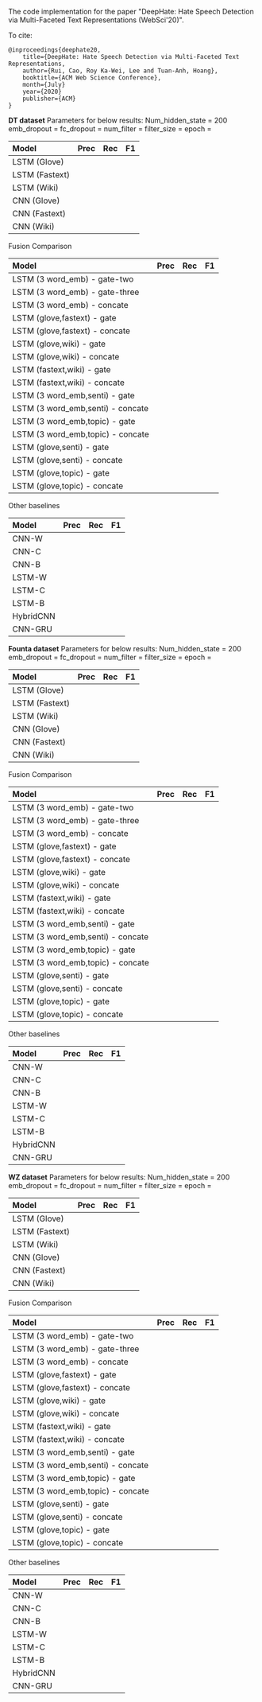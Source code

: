 The code implementation for the paper "DeepHate: Hate Speech Detection via Multi-Faceted Text Representations (WebSci'20)".

To cite:
```
@inproceedings{deephate20,
    title={DeepHate: Hate Speech Detection via Multi-Faceted Text Representations,
    author={Rui, Cao, Roy Ka-Wei, Lee and Tuan-Anh, Hoang},
    booktitle={ACM Web Science Conference},
    month={July}
    year={2020}
    publisher={ACM}
}
```

**DT dataset**
Parameters for below results:
Num_hidden_state = 200
emb_dropout = 
fc_dropout = 
num_filter =
filter_size =
epoch = 

| Model                          | Prec | Rec | F1 |
|:-------------------------------|:----:|:---:|:--:|
|LSTM (Glove)                    |      |     |    |
|LSTM (Fastext)                  |      |     |    |
|LSTM (Wiki)                     |      |     |    |
|CNN (Glove)                     |      |     |    |
|CNN (Fastext)                   |      |     |    |
|CNN (Wiki)                      |      |     |    |

Fusion Comparison

| Model                          | Prec | Rec | F1 |
|:-------------------------------|:----:|:---:|:--:|
|LSTM (3 word_emb) - gate-two    |      |     |    |
|LSTM (3 word_emb) - gate-three  |      |     |    |
|LSTM (3 word_emb) - concate     |      |     |    |
|LSTM (glove,fastext) - gate     |      |     |    |
|LSTM (glove,fastext) - concate  |      |     |    |
|LSTM (glove,wiki) - gate        |      |     |    |
|LSTM (glove,wiki) - concate     |      |     |    |
|LSTM (fastext,wiki) - gate      |      |     |    |
|LSTM (fastext,wiki) - concate   |      |     |    |
|LSTM (3 word_emb,senti) - gate  |      |     |    |
|LSTM (3 word_emb,senti) - concate|      |     |    |
|LSTM (3 word_emb,topic) - gate  |      |     |    |
|LSTM (3 word_emb,topic) - concate|      |     |    |
|LSTM (glove,senti) - gate       |      |     |    |
|LSTM (glove,senti) - concate    |      |     |    |
|LSTM (glove,topic) - gate       |      |     |    |
|LSTM (glove,topic) - concate    |      |     |    |

Other baselines

| Model                          | Prec | Rec | F1 |
|:-------------------------------|:----:|:---:|:--:|
|CNN-W                           |      |     |    |
|CNN-C                           |      |     |    |
|CNN-B                           |      |     |    |
|LSTM-W                          |      |     |    |
|LSTM-C                          |      |     |    |
|LSTM-B                          |      |     |    |
|HybridCNN                       |      |     |    |
|CNN-GRU                         |      |     |    |


**Founta dataset**
Parameters for below results:
Num_hidden_state = 200
emb_dropout = 
fc_dropout = 
num_filter =
filter_size =
epoch = 

| Model                          | Prec | Rec | F1 |
|:-------------------------------|:----:|:---:|:--:|
|LSTM (Glove)                    |      |     |    |
|LSTM (Fastext)                  |      |     |    |
|LSTM (Wiki)                     |      |     |    |
|CNN (Glove)                     |      |     |    |
|CNN (Fastext)                   |      |     |    |
|CNN (Wiki)                      |      |     |    |

Fusion Comparison

| Model                          | Prec | Rec | F1 |
|:-------------------------------|:----:|:---:|:--:|
|LSTM (3 word_emb) - gate-two    |      |     |    |
|LSTM (3 word_emb) - gate-three  |      |     |    |
|LSTM (3 word_emb) - concate     |      |     |    |
|LSTM (glove,fastext) - gate     |      |     |    |
|LSTM (glove,fastext) - concate  |      |     |    |
|LSTM (glove,wiki) - gate        |      |     |    |
|LSTM (glove,wiki) - concate     |      |     |    |
|LSTM (fastext,wiki) - gate      |      |     |    |
|LSTM (fastext,wiki) - concate   |      |     |    |
|LSTM (3 word_emb,senti) - gate  |      |     |    |
|LSTM (3 word_emb,senti) - concate|      |     |    |
|LSTM (3 word_emb,topic) - gate  |      |     |    |
|LSTM (3 word_emb,topic) - concate|      |     |    |
|LSTM (glove,senti) - gate       |      |     |    |
|LSTM (glove,senti) - concate    |      |     |    |
|LSTM (glove,topic) - gate       |      |     |    |
|LSTM (glove,topic) - concate    |      |     |    |

Other baselines

| Model                          | Prec | Rec | F1 |
|:-------------------------------|:----:|:---:|:--:|
|CNN-W                           |      |     |    |
|CNN-C                           |      |     |    |
|CNN-B                           |      |     |    |
|LSTM-W                          |      |     |    |
|LSTM-C                          |      |     |    |
|LSTM-B                          |      |     |    |
|HybridCNN                       |      |     |    |
|CNN-GRU                         |      |     |    |

**WZ dataset**
Parameters for below results:
Num_hidden_state = 200
emb_dropout = 
fc_dropout = 
num_filter =
filter_size =
epoch = 

| Model                          | Prec | Rec | F1 |
|:-------------------------------|:----:|:---:|:--:|
|LSTM (Glove)                    |      |     |    |
|LSTM (Fastext)                  |      |     |    |
|LSTM (Wiki)                     |      |     |    |
|CNN (Glove)                     |      |     |    |
|CNN (Fastext)                   |      |     |    |
|CNN (Wiki)                      |      |     |    |

Fusion Comparison

| Model                          | Prec | Rec | F1 |
|:-------------------------------|:----:|:---:|:--:|
|LSTM (3 word_emb) - gate-two    |      |     |    |
|LSTM (3 word_emb) - gate-three  |      |     |    |
|LSTM (3 word_emb) - concate     |      |     |    |
|LSTM (glove,fastext) - gate     |      |     |    |
|LSTM (glove,fastext) - concate  |      |     |    |
|LSTM (glove,wiki) - gate        |      |     |    |
|LSTM (glove,wiki) - concate     |      |     |    |
|LSTM (fastext,wiki) - gate      |      |     |    |
|LSTM (fastext,wiki) - concate   |      |     |    |
|LSTM (3 word_emb,senti) - gate  |      |     |    |
|LSTM (3 word_emb,senti) - concate|      |     |    |
|LSTM (3 word_emb,topic) - gate  |      |     |    |
|LSTM (3 word_emb,topic) - concate|      |     |    |
|LSTM (glove,senti) - gate       |      |     |    |
|LSTM (glove,senti) - concate    |      |     |    |
|LSTM (glove,topic) - gate       |      |     |    |
|LSTM (glove,topic) - concate    |      |     |    |

Other baselines

| Model                          | Prec | Rec | F1 |
|:-------------------------------|:----:|:---:|:--:|
|CNN-W                           |      |     |    |
|CNN-C                           |      |     |    |
|CNN-B                           |      |     |    |
|LSTM-W                          |      |     |    |
|LSTM-C                          |      |     |    |
|LSTM-B                          |      |     |    |
|HybridCNN                       |      |     |    |
|CNN-GRU                         |      |     |    |

